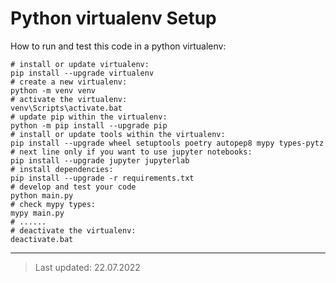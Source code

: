 # Python **virtualenv** Setup

How to run and test this code in a python virtualenv:

```shell
# install or update virtualenv:
pip install --upgrade virtualenv
# create a new virtualenv:
python -m venv venv
# activate the virtualenv:
venv\Scripts\activate.bat
# update pip within the virtualenv:
python -m pip install --upgrade pip
# install or update tools within the virtualenv:
pip install --upgrade wheel setuptools poetry autopep8 mypy types-pytz
# next line only if you want to use jupyter notebooks:
pip install --upgrade jupyter jupyterlab
# install dependencies:
pip install --upgrade -r requirements.txt
# develop and test your code
python main.py
# check mypy types:
mypy main.py
# ......
# deactivate the virtualenv:
deactivate.bat
```

---

> Last updated: 22.07.2022
